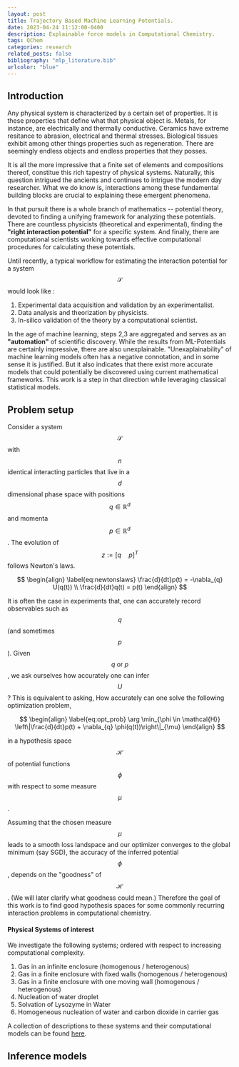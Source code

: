 ```yaml
---
layout: post
title: Trajectory Based Machine Learning Potentials.
date: 2023-04-24 11:12:00-0400
description: Explainable force models in Computational Chemistry.
tags: QChem
categories: research
related_posts: false
bibliography: "mlp_literature.bib"
urlcolor: "blue"
---
```


## Introduction
Any physical system is characterized by a certain set of properties. It is these properties that define what that physical object is. Metals, for instance, are electrically and thermally conductive. Ceramics have extreme resitance to abrasion, electrical and thermal stresses. Biological tissues exhibit among other things properties such as regeneration. There are seemingly endless objects and endless properties that they posses.

It is all the more impressive that a finite set of elements and compositions thereof, constitue this rich tapestry of physical systems. Naturally, this question intrigued the ancients and continues to intrigue the modern day researcher. What we do know is, interactions among these fundamental building blocks are crucial to explaining these emergent phenomena. 

In that pursuit there is a whole branch of mathematics -- potential theory, devoted to finding a unifying framework for analyzing these potentials. There are countless physicists (theoretical and experimental), finding the **"right interaction potential"** for a specific system. And finally, there are computational scientists working towards effective computational procedures for calculating these potentials.

Until recently, a typical workflow for estimating the interaction potential for a system $$\mathcal{S}$$ would look like :
1. Experimental data acquisition and validation by an experimentalist.
2. Data analysis and theorization by physicists.
3. In-silico validation of the theory by a computational scientist.

In the age of machine learning, steps 2,3 are aggregated and serves as an **"automation"** of scientific discovery. While the results from ML-Potentials are certainly impressive, there are also unexplainable. "Unexaplainability" of machine learning models often has a negative connotation, and in some sense it is justified. But it also indicates that there exist more accurate models that could potentially be discovered using current mathematical frameworks. This work is a step in that direction while leveraging classical statistical models.

## Problem setup
Consider a system $$\mathcal{S}$$ with $$n$$ identical interacting particles that live in a $$d$$ dimensional phase space with positions $$q \in \mathbb{R}^d$$ and momenta $$p \in \mathbb{R}^d$$. The evolution of $$z:=[q \quad p]^T$$ follows Newton's laws.

$$
\begin{align}
    \label{eq:newtonslaws}
    \frac{d}{dt}p(t) = -\nabla_{q} U(q(t)) \\ 
    \frac{d}{dt}q(t) = p(t)
\end{align}
$$

It is often the case in experiments that, one can accurately record observables such as $$q$$ (and sometimes $$p$$). Given $$q \textrm{ or } p$$, we ask ourselves how accurately one can infer $$U$$? This is equivalent to asking, How accurately can one solve the following optimization problem, 

$$
\begin{align}
    \label{eq:opt_prob}
    \arg \min_{\phi \in \mathcal{H}} \left\|\frac{d}{dt}p(t) + \nabla_{q} \phi(q(t))\right\|_{\mu} 
\end{align}
$$

in a hypothesis space $$\mathcal{H}$$ of potential functions $$\phi$$ with respect to some measure $$\mu$$. 

Assuming that the chosen measure $$\mu$$ leads to a smooth loss landspace and our optimizer converges to the global minimum (say SGD), the accuracy of the inferred potential $$\phi$$, depends on the "goodness" of $$\mathcal{H}$$. (We will later clarify what goodness could mean.) Therefore the goal of this work is to find good hypothesis spaces for some commonly recurring interaction problems in computational chemistry. 

#### Physical Systems of interest

We investigate the following systems; ordered with respect to increasing computational complexity.

1. Gas in an infinite enclosure (homogenous / heterogenous)
2. Gas in a finite enclosure with fixed walls (homogenous / heterogenous)
3. Gas in a finite enclosure with one moving wall (homogenous / heterogenous)
4. Nucleation of water droplet
5. Solvation of Lysozyme in Water
6. Homogeneous nucleation of water and carbon dioxide in carrier gas

A collection of descriptions to these systems and their computational models can be found [here](https://github.com/dynamic-queries/MolecularDynamicsZoo).

## Inference models
